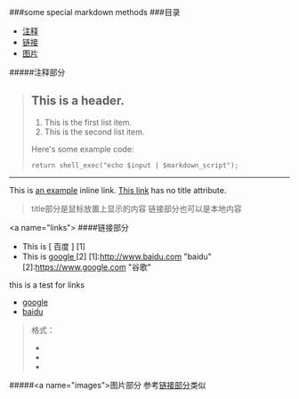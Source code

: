 ###some special markdown methods
###目录

* [注释](#note)
* [链接](#links)
* [图片](#images)


#####<a name="note"/>注释部分
> ## This is a header.
> 
> 1. This is the first list item.
> 2. This is the second list item.
> 
> Here's some example code:
> 
>     return shell_exec("echo $input | $markdown_script");

****

This is [an example](http://example.com/ "Title") inline link.
[This link](http://example.net/) has no title attribute.
>title部分是鼠标放置上显示的内容
>链接部分也可以是本地内容

<a name="links"\>
####链接部分
- This is [ 百度 ] [1] 
- This is [ google ] [2] 
[1]:http://www.baidu.com "baidu"
[2]:https://www.google.com "谷歌"

this is a test for links
- [google][]
- [baidu][]

[google]: https://www.google.com "goooooooogle"
[baidu]: http://www.baidu.com "baiduuuuuuuu"


>格式：
>* [foo]: http://example.com/  "Optional Title Here"
>* [foo]: http://example.com/  'Optional Title Here'
>* [foo]: http://example.com/  (Optional Title Here)


#####<a name="images"\>图片部分
参考[链接部分](#links)类似
